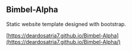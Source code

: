 ## Bimbel-Alpha

Static website template designed with bootstrap. 

[https://deardosatria7.github.io/Bimbel-Alpha](https://deardosatria7.github.io/Bimbel-Alpha/) 
